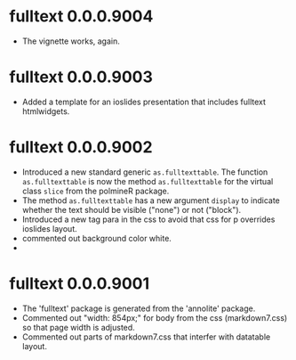 fulltext 0.0.0.9004
===================

* The vignette works, again.


fulltext 0.0.0.9003
===================

* Added a template for an ioslides presentation that includes fulltext htmlwidgets. 

fulltext 0.0.0.9002
===================

* Introduced a new standard generic `as.fulltexttable`. The function `as.fulltexttable` is now the
  method `as.fulltexttable` for the virtual class `slice` from the polmineR package.
* The method `as.fulltexttable` has a new argument `display` to indicate whether the text should be visible ("none") or not ("block").
* Introduced a new tag para in the css to avoid that css for p overrides ioslides layout.
* commented out background color white.
* 

fulltext 0.0.0.9001
===================

* The 'fulltext' package is generated from the 'annolite' package. 
* Commented out "width: 854px;" for body from the css (markdown7.css) so that page width is adjusted.
* Commented out parts of markdown7.css that interfer with datatable layout.